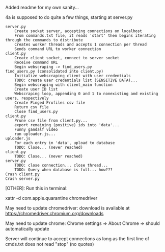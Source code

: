 Added readme for my own sanity...

4a is supposed to do quite a few things, starting at server.py

    server.py
        Create socket server, accepting connections on localhost
        From commands.txt file, it reads 'start' then begins iterating through the commands to distribute
        Creates worker threads and accepts 1 connection per thread
        Sends command URL to worker connection
    client.py
        Create client socket, connect to server socket
        Receive command URL
        Begin webscraping -> find_users.py
    find_users.py (consolidated into client.py)
        Initialize webscraping client with user credentials
        TODO: create user credentials list (SENSITIVE DATA)...
        Begin webscraping with client_main function
        Create user ID list
        Webscraping loop, appending 0 and 1 to nonexisting and existing users, respectively 
        Create Pinged Profiles csv file
        Return csv file
        Close find_users.py
    client.py
        Prune csv file from client.py...
        export remaining (positive) ids into 'data'...
        Funny gandalf video
        run uploader.js...
    uploader.js
        For each entry in 'data', upload to database
        TODO: Close... (never reached)
    client.py
        TODO: Close... (never reached)
    server.py
        TODO: close connection... close thread...
        TODO: Query when database is full... how???
    Crash client.py
    Crash server.py










[OTHER]:
Run this in terminal: 

xattr -d com.apple.quarantine chromedriver

May need to update chromedriver: 
download is available at https://chromedriver.chromium.org/downloads

May need to update chrome: 
Chrome settings => About Chrome => should automatically update

Server will continue to accept connections as long as the 
first line of cmds.txt does not read "stop" (no quotes)